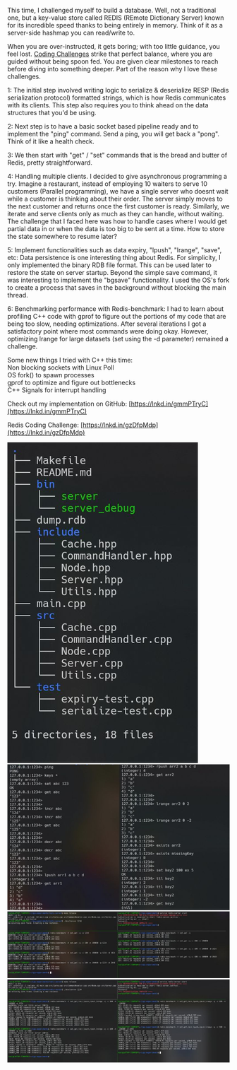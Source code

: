 This time, I challenged myself to build a database. Well, not a traditional one, but a key-value store called REDIS (REmote Dictionary Server) known for its incredible speed thanks to being entirely in memory. Think of it as a server-side hashmap you can read/write to.  
  
When you are over-instructed, it gets boring; with too little guidance, you feel lost. [Coding Challenges](https://www.linkedin.com/company/codingchallenges/) strike that perfect balance, where you are guided without being spoon fed. You are given clear milestones to reach before diving into something deeper. Part of the reason why I love these challenges.  
  
1: The initial step involved writing logic to serialize & deserialize RESP (Redis serialization protocol) formatted strings, which is how Redis communicates with its clients. This step also requires you to think ahead on the data structures that you'd be using.  
  
2: Next step is to have a basic socket based pipeline ready and to implement the "ping" command. Send a ping, you will get back a "pong". Think of it like a health check.  
  
3: We then start with "get" / "set" commands that is the bread and butter of Redis, pretty straightforward.  
  
4: Handling multiple clients. I decided to give asynchronous programming a try. Imagine a restaurant, instead of employing 10 waiters to serve 10 customers (Parallel programming), we have a single server who doesnt wait while a customer is thinking about their order. The server simply moves to the next customer and returns once the first customer is ready. Similarly, we iterate and serve clients only as much as they can handle, without waiting. The challenge that I faced here was how to handle cases where I would get partial data in or when the data is too big to be sent at a time. How to store the state somewhere to resume later?  
  
5: Implement functionalities such as data expiry, "lpush", "lrange", "save", etc: Data persistence is one interesting thing about Redis. For simplicity, I only implemented the binary RDB file format. This can be used later to restore the state on server startup. Beyond the simple save command, it was interesting to implement the "bgsave" functionality. I used the OS's fork to create a process that saves in the background without blocking the main thread.  
  
6: Benchmarking performance with Redis-benchmark: I had to learn about profiling C++ code with gprof to figure out the portions of my code that are being too slow, needing optimizations. After several iterations I got a satisfactory point where most commands were doing okay. However, optimizing lrange for large datasets (set using the -d parameter) remained a challenge.  
  
Some new things I tried with C++ this time:  
Non blocking sockets with Linux Poll  
OS fork() to spawn processes  
gprof to optimize and figure out bottlenecks  
C++ Signals for interrupt handling  
  
Check out my implementation on GitHub: [https://lnkd.in/gmmPTryC](https://lnkd.in/gmmPTryC)  
  
Redis Coding Challenge: [https://lnkd.in/gzDfpMdp](https://lnkd.in/gzDfpMdp)

![Project Structure](images/16.01.jpg)  
![Sample Run](images/16.02.jpg)  
![Benchmark comparison for GET, SET](images/16.03.jpg)  
![Benchmark comparison for GET, SET, INCR, LPUSH, RPUSH and LRANGE](images/16.04.jpg)  

